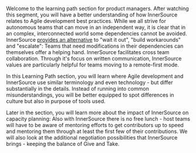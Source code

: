Welcome to the learning path section for product managers.
After watching this segment, you will have a better understanding of how InnerSource relates to Agile development best practices.
While we all strive for autonomous teams that can move in an independent way, it is clear that in an complex, interconnected world some dependencies cannot be avoided.
InnerSource [provides an alternative](https://innersourcecommons.org/learn/learning-path/introduction/02/) to "wait it out", "build workarounds" and "escalate": Teams that need modifications in their dependencies can themselves offer a helping hand.
InnerSource facilitates cross team collaboration.
Through it's focus on written communication, InnerSource values are particularly helpful for teams moving to a remote-first mode.

In this Learning Path section, you will learn where Agile development and InnerSource use similar terminology and even technology - but differ substantially in the details.
Instead of running into common misunderstandings, you will be better equipped to spot differences in culture but also in purpose of tools used.

Later in the section, you will learn more about the impact of InnerSource on capacity planning: Also with InnerSource there is no free lunch - host teams will have to be aware of mentoring efforts to get contributors up to speed and mentoring them through at least the first few of their contributions.
We will also look at the additional negotiation possibilities that InnerSource brings - keeping the balance of Give and Take.  
